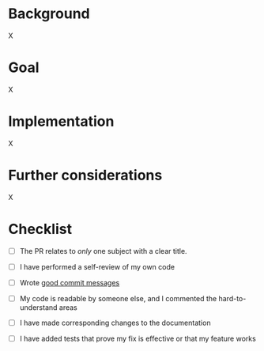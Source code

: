# Background

X

# Goal

X

# Implementation

X

# Further considerations

X

# Checklist

- [ ] The PR relates to *only* one subject with a clear title.
- [ ] I have performed a self-review of my own code
- [ ] Wrote [good commit messages](http://chris.beams.io/posts/git-commit/)
- [ ] My code is readable by someone else, and I commented the hard-to-understand areas
- [ ] I have made corresponding changes to the documentation
- [ ] I have added tests that prove my fix is effective or that my feature works

